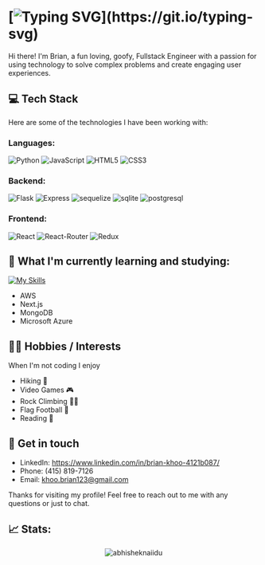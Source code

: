 # [![Typing SVG](https://readme-typing-svg.demolab.com?font=Fira+Code&size=30&pause=5000&color=FFFFFF&width=1000&lines=Hi+I'm+Brian+and+I+am+a+Software+Developer!)](https://git.io/typing-svg)
Hi there! I'm Brian, a fun loving, goofy, Fullstack Engineer with a passion for using technology to solve complex problems and create engaging user experiences. 

## 💻 Tech Stack
Here are some of the technologies I have been working with:
### Languages:
![Python](https://img.shields.io/badge/Python-3776AB?style=for-the-badge&logo=python&logoColor=white)
![JavaScript](https://img.shields.io/badge/JavaScript-F7DF1E?style=for-the-badge&logo=javascript&logoColor=black)
![HTML5](https://img.shields.io/badge/HTML5-E34F26?style=for-the-badge&logo=html5&logoColor=white)
![CSS3](https://img.shields.io/badge/CSS3-1572B6?style=for-the-badge&logo=css3&logoColor=white)
### Backend:
![Flask](https://img.shields.io/badge/Flask-000000?style=for-the-badge&logo=flask&logoColor=white)
![Express](https://img.shields.io/badge/Express.js-404D59?style=for-the-badge)
![sequelize](https://img.shields.io/badge/sequelize-323330?style=for-the-badge&logo=sequelize&logoColor=blue)
![sqlite](https://img.shields.io/badge/SQLite-07405E?style=for-the-badge&logo=sqlite&logoColor=white)
![postgresql](https://img.shields.io/badge/PostgreSQL-316192?style=for-the-badge&logo=postgresql&logoColor=white)
### Frontend:
![React](https://img.shields.io/badge/React-20232A?style=for-the-badge&logo=react&logoColor=61DAFB)
![React-Router](https://img.shields.io/badge/React_Router-CA4245?style=for-the-badge&logo=react-router&logoColor=white)
![Redux](https://img.shields.io/badge/Redux-593D88?style=for-the-badge&logo=redux&logoColor=white)
## 🌱 What I'm currently learning and studying:
[![My Skills](https://skillicons.dev/icons?i=aws,nextjs,mongodb,azure)](https://skillicons.dev)

- AWS
- Next.js
- MongoDB
- Microsoft Azure

## 🐱‍👤 Hobbies / Interests 
When I'm not coding I enjoy
- Hiking 🥾
- Video Games 🎮
- Rock Climbing 🧗‍♂️
- Flag Football 🏈
- Reading 📔
## 💬 Get in touch
- LinkedIn: https://www.linkedin.com/in/brian-khoo-4121b087/
- Phone: (415) 819-7126
- Email: khoo.brian123@gmail.com

Thanks for visiting my profile! Feel free to reach out to me with any questions or just to chat.
## 📈 Stats:
<p align="center"> <img src="https://github-readme-stats.vercel.app/api?username=bkhoo123&show_icons=true&theme=gotham" alt="abhisheknaiidu" />
